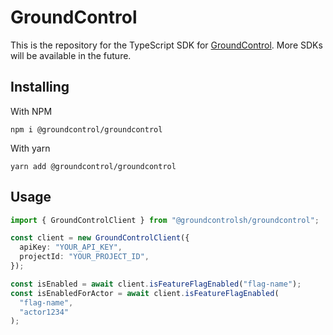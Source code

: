 # GroundControl

This is the repository for the TypeScript SDK for [GroundControl](https://groundcontrol.sh/). More SDKs will be available in the future.

## Installing

With NPM

```shell
npm i @groundcontrol/groundcontrol
```

With yarn

```shell
yarn add @groundcontrol/groundcontrol
```

## Usage

```ts
import { GroundControlClient } from "@groundcontrolsh/groundcontrol";

const client = new GroundControlClient({
  apiKey: "YOUR_API_KEY",
  projectId: "YOUR_PROJECT_ID",
});

const isEnabled = await client.isFeatureFlagEnabled("flag-name");
const isEnabledForActor = await client.isFeatureFlagEnabled(
  "flag-name",
  "actor1234"
);
```
